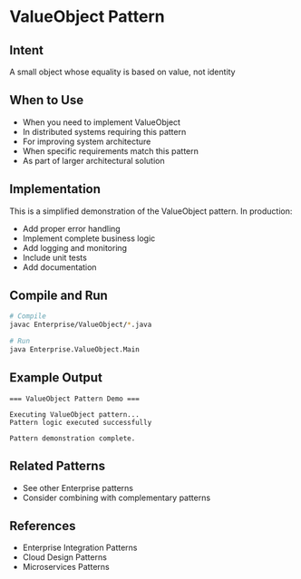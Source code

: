 # ValueObject Pattern

## Intent
A small object whose equality is based on value, not identity

## When to Use
- When you need to implement ValueObject
- In distributed systems requiring this pattern
- For improving system architecture
- When specific requirements match this pattern
- As part of larger architectural solution

## Implementation
This is a simplified demonstration of the ValueObject pattern. In production:
- Add proper error handling
- Implement complete business logic
- Add logging and monitoring
- Include unit tests
- Add documentation

## Compile and Run
```bash
# Compile
javac Enterprise/ValueObject/*.java

# Run
java Enterprise.ValueObject.Main
```

## Example Output
```
=== ValueObject Pattern Demo ===

Executing ValueObject pattern...
Pattern logic executed successfully

Pattern demonstration complete.
```

## Related Patterns
- See other Enterprise patterns
- Consider combining with complementary patterns

## References
- Enterprise Integration Patterns
- Cloud Design Patterns
- Microservices Patterns
